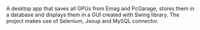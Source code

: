 A desktop app that saves all GPUs from Emag and PcGarage, stores them in a database and displays them in a GUI created with Swing library. The project makes use of Selenium, Jsoup and MySQL connector.
